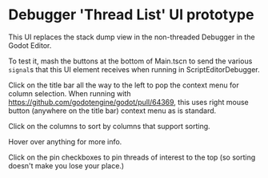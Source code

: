 # Debugger 'Thread List' UI prototype

This UI replaces the stack dump view in the non-threaded Debugger in the Godot Editor.

To test it, mash the buttons at the bottom of Main.tscn to send the various `signal`s that this UI element receives when running in ScriptEditorDebugger.

Click on the title bar all the way to the left to pop the context menu for column selection.  When running with https://github.com/godotengine/godot/pull/64369, this uses right mouse button (anywhere on the title bar) context menu as is standard.

Click on the columns to sort by columns that support sorting.

Hover over anything for more info.

Click on the pin checkboxes to pin threads of interest to the top (so sorting doesn't make you lose your place.)

